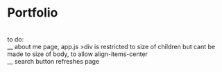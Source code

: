 # Portfolio
<br />
to do: <br />
__  about me page, app.js >div is restricted to size of children but cant be made to size of body, to allow align-items-center<br />
__  search button refreshes page <br /> 

